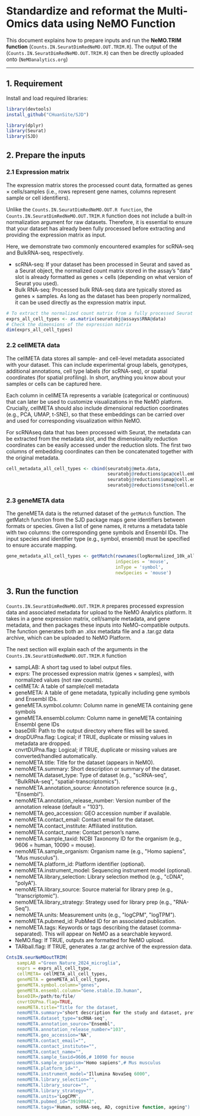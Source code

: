 # Standardize and reformat the Multi-Omics data using NeMO Function

  This document explains how to prepare inputs and run the **NeMO.TRIM function** (`Counts.IN.SeuratDimRedNeMO.OUT.TRIM.R`). The output of the (`Counts.IN.SeuratDimRedNeMO.OUT.TRIM.R`)
  can then be directly uploaded onto (`NeMOanalytics.org`)

---
## 1. Requirement
Install and load required libraries:

```r
library(devtools)
install_github("CHuanSite/SJD")

library(dplyr)
library(Seurat)
library(SJD)
```

## 2. Prepare the inputs

### 2.1 Expression matrix
The expression matrix stores the processed count data, formatted as genes × cells/samples (i.e., rows represent gene names, columns represent sample or cell identifiers).

Unlike the `Counts.IN.SeuratDimRedNeMO.OUT.R function`, the `Counts.IN.SeuratDimRedNeMO.OUT.TRIM.R` function does not include a built-in normalization argument for raw datasets. Therefore, it is essential to ensure that your dataset has already been fully processed before extracting and providing the expression matrix as input.

Here, we demonstrate two commonly encountered examples for scRNA-seq and BulkRNA-seq, respectively. 
- scRNA-seq: If your dataset has been processed in Seurat and saved as a Seurat object, the normalized count matrix stored in the assay’s "data" slot is already formatted as genes × cells (depending on what version of Seurat you used).
- Bulk RNA-seq: Processed bulk RNA-seq data are typically stored as genes × samples. As long as the dataset has been properly normalized, it can be used directly as the expression matrix input.

```r
# To extract the normalized count matrix from a fully processed Seurat object
exprs_all_cell_types <- as.matrix(seuratobj@assays$RNA@data)
# Check the dimensions of the expression matrix 
dim(exprs_all_cell_types) 
```

### 2.2 cellMETA data
The cellMETA data stores all sample- and cell-level metadata associated with your dataset. This can include experimental group labels, genotypes, additional annotations, cell type labels (for scRNA-seq), or spatial coordinates (for spatial profiling). In short, anything you know about your samples or cells can be captured here.

Each column in cellMETA represents a variable (categorical or continuous) that can later be used to customize visualizations in the NeMO platform. Crucially, cellMETA should also include dimensional reduction coordinates (e.g., PCA, UMAP, t-SNE), so that these embeddings can be carried over and used for corresponding visualization within NeMO.

For scRNAseq data that has been processed with Seurat, the metadata can be extracted from the metadata slot, and the dimensionality reduction coordinates can be easily accessed under the reduction slots. The first two columns of embedding coordinates can then be concatenated together with the original metadata. 

```r
cell_metadata_all_cell_types <- cbind(seuratobj@meta.data,
                                      seuratobj@reductions$pca@cell.embeddings[,1:2],
                                      seuratobj@reductions$umap@cell.embeddings[,1:2],
                                      seuratobj@reductions$tsne@cell.embeddings[,1:2]) 
```

### 2.3 geneMETA data

The geneMETA data is the returned dataset of the `getMatch` function. The getMatch function from the SJD package maps gene identifiers between formats or species. Given a list of gene names, it returns a metadata table with two columns: the corresponding gene symbols and Ensembl IDs. The input species and identifier type (e.g., symbol, ensembl) must be specified to ensure accurate mapping. 

```r
gene_metadata_all_cell_types <- getMatch(rownames(logNormalized_10k_all_cell_types), 
                                         inSpecies = 'mouse', 
                                         inType = 'symbol', 
                                         newSpecies = 'mouse')
```

## 3. Run the function

`Counts.IN.SeuratDimRedNeMO.OUT.TRIM.R` prepares processed expression data and associated metadata for upload to the NeMO Analytics platform. It takes in a gene expression matrix, cell/sample metadata, and gene metadata, and then packages these inputs into NeMO-compatible outputs. The function generates both an .xlsx metadata file and a .tar.gz data archive, which can be uploaded to NeMO Platform. 

The next section will explain each of the arguments in the `Counts.IN.SeuratDimRedNeMO.OUT.TRIM.R` function

- sampLAB: A short tag used to label output files.
- exprs: The processed expression matrix (genes × samples), with normalized values (not raw counts).
- cellMETA: A table of sample/cell metadata
- geneMETA: A table of gene metadata, typically including gene symbols and Ensembl IDs.
- geneMETA.symbol.column: Column name in geneMETA containing gene symbols 
- geneMETA.ensembl.column: Column name in geneMETA containing Ensembl gene IDs 
- baseDIR: Path to the output directory where files will be saved.
- dropDUPna.flag: Logical; if TRUE, duplicate or missing values in metadata are dropped.
- cnvrtDUPna.flag: Logical; if TRUE, duplicate or missing values are converted/handled automatically.
- nemoMETA.title: Title for the dataset (appears in NeMO).
- nemoMETA.summary: Short description or summary of the dataset.
- nemoMETA.dataset_type: Type of dataset (e.g., "scRNA-seq", "BulkRNA-seq", "spatial-transcriptomics").
- nemoMETA.annotation_source: Annotation reference source (e.g., "Ensembl").
- nemoMETA.annotation_release_number: Version number of the annotation release (default = "103").
- nemoMETA.geo_accession: GEO accession number if available.
- nemoMETA.contact_email: Contact email for the dataset.
- nemoMETA.contact_institute: Affiliated institution.
- nemoMETA.contact_name: Contact person’s name.
- nemoMETA.sample_taxid: NCBI Taxonomy ID for the organism (e.g., 9606 = human, 10090 = mouse).
- nemoMETA.sample_organism: Organism name (e.g., "Homo sapiens", "Mus musculus").
- nemoMETA.platform_id: Platform identifier (optional).
- nemoMETA.instrument_model: Sequencing instrument model (optional).
- nemoMETA.library_selection: Library selection method (e.g., "cDNA", "polyA").
- nemoMETA.library_source: Source material for library prep (e.g., "transcriptomic").
- nemoMETA.library_strategy: Strategy used for library prep (e.g., "RNA-Seq").
- nemoMETA.units: Measurement units (e.g., "logCPM", "logTPM").
- nemoMETA.pubmed_id: PubMed ID for an associated publication. 
- nemoMETA.tags: Keywords or tags describing the dataset (comma-separated). This will appear on NeMO as a searchable keyword. 
- NeMO.flag: If TRUE, outputs are formatted for NeMO upload.
- TARball.flag: If TRUE, generates a .tar.gz archive of the expression data.

```r
CntsIN.seurNeMOoutTRIM(
    sampLAB ="Green_Nature_2024_microglia", 
    exprs = exprs_all_cell_type,           
    cellMETA= cellMETA_all_cell_types,      
    geneMETA = geneMETA_all_cell_types,    
    geneMETA.symbol.column="genes",
    geneMETA.ensembl.column="Gene.stable.ID.human",      
    baseDIR=/path/to/file/
    cnvrtDUPna.flag=TRUE,
    nemoMETA.title="Title for the dataset,
    nemoMETA.summary="short description for the study and dataset, preferably including the study design, number of control and        experimental groups, number of cell types, number of cells, etc. ",
    nemoMETA.dataset_type="scRNA-seq",
    nemoMETA.annotation_source="Ensembl",
    nemoMETA.annotation_release_number="103",
    nemoMETA.geo_accession="NA",
    nemoMETA.contact_email="",
    nemoMETA.contact_institute="",
    nemoMETA.contact_name="",
    nemoMETA.sample_taxid=9606,# 10090 for mouse
    nemoMETA.sample_organism="Homo sapiens",# Mus musculus
    nemoMETA.platform_id="",
    nemoMETA.instrument_model="Illumina NovaSeq 6000",
    nemoMETA.library_selection="",
    nemoMETA.library_source="",
    nemoMETA.library_strategy="",
    nemoMETA.units="LogCPM",
    nemoMETA.pubmed_id="39198642",
    nemoMETA.tags="Human, scRNA-seq, AD, cognitive function, ageing")

```





